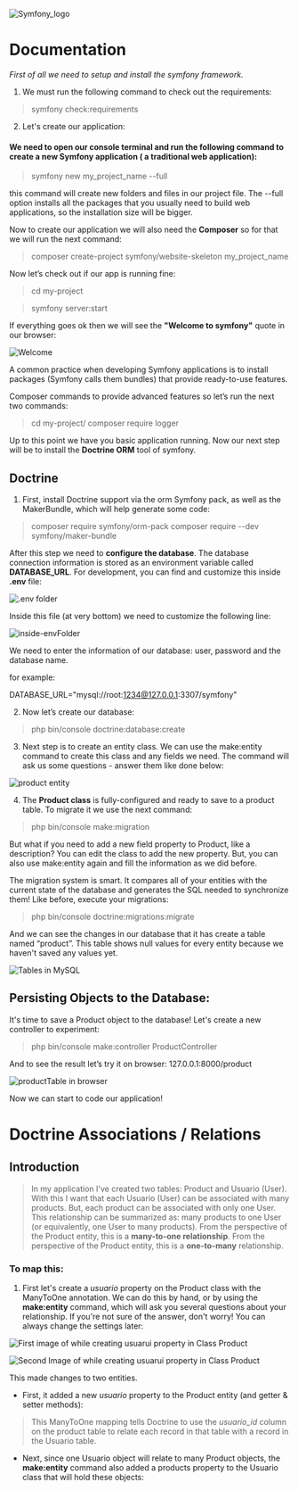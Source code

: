 ![Symfony_logo](/images/logo.png) 

# Documentation

*First of all we need to setup and install the symfony framework.*

1. We must run the following command to check out the requirements: 

> symfony check:requirements

2. Let's create our application:

#### We need to open our console terminal and run the following command to create a new Symfony application ( a traditional web application):

 > symfony new my_project_name --full

this command will create new folders and files in our project file. 
The --full option installs all the packages that you usually need to build web applications, so the installation size will be bigger.

Now to create our application we will also need the **Composer** so for that we will run the next command:

> composer create-project symfony/website-skeleton my_project_name

Now let’s check out if our app is running fine:

 > cd my-project

 > symfony server:start


If everything goes ok then we will see the **"Welcome to symfony"** quote in our browser:

![Welcome](/images/welcome.png)

A common practice when developing Symfony applications is to install packages (Symfony calls them bundles) that provide ready-to-use features.

Composer commands to provide advanced features so let’s run the next two commands:

 > cd my-project/
 > composer require logger

Up to this point we have you basic application running. Now our next step will be to install the **Doctrine ORM** tool of symfony.
 
## Doctrine

1. First, install Doctrine support via the orm Symfony pack, as well as the MakerBundle, which will help generate some code:

 > composer require symfony/orm-pack
 > composer require --dev symfony/maker-bundle

After this step we need to **configure the database**. The database connection information is stored as an environment variable called **DATABASE_URL**. For development, you can find and customize this inside **.env** file:

![.env folder](/images/env.png)

Inside this file (at very bottom) we need to customize the following line:

![inside-envFolder](/images/database.png)
	 
We need to enter the information of our database: user, password and the database name.

for example:

DATABASE_URL="mysql://root:1234@127.0.0.1:3307/symfony"

2. Now let’s create our database:

> php bin/console doctrine:database:create

3. Next step is to create an entity class. We can use the make:entity command to create this class and any fields we need. The command will ask us some questions - answer them like done below:

![product entity](/images/product.png)

4. The **Product class** is fully-configured and ready to save to a product table. To migrate it we use the next command:

> php bin/console make:migration


But what if you need to add a new field property to Product, like a description? You can edit the class to add the new property. But, you can also use make:entity again and fill the information as we did before.

The migration system is smart. It compares all of your entities with the current state of the database and generates the SQL needed to synchronize them! Like before, execute your migrations:

> php bin/console doctrine:migrations:migrate

And we can see the changes in our database that it has create a table named “product”. This table shows null values for every entity because we haven't saved any values yet.

![Tables in MySQL](/images/tables.png)

## Persisting Objects to the Database:

It's time to save a Product object to the database! Let's create a new controller to experiment:

> php bin/console make:controller ProductController

And to see the result let’s try it on browser: 127.0.0.1:8000/product

![productTable in browser](/images/product_in_browser.png)

Now we can start to code our application! 


# Doctrine Associations / Relations

## Introduction
> In my application I've created two tables: Product and Usuario (User). With this I want that each Usuario (User) can be associated with many products. But, each product can be associated with only one User. This relationship can be summarized as: many products to one User (or equivalently, one User to many products).
> From the perspective of the Product entity, this is a **many-to-one relationship**. From the perspective of the Product entity, this is a **one-to-many** relationship.

### To map this:

1. First let's create a *usuario* property on the Product class with the ManyToOne annotation. We can do this by hand, or by using the **make:entity** command, which will ask you several questions about your relationship. If you're not sure of the answer, don't worry! You can always change the settings later:

![First image of while creating usuarui property in Class Product](/images/entity_product.png)

![Second Image of while creating usuarui property in Class Product](/images/entity_product.png)

This made changes to two entities. 
- First, it added a new *usuario* property to the Product entity (and getter & setter methods):

> This ManyToOne mapping tells Doctrine to use the *usuario_id* column on the product table to relate each record in that table with a record in the Usuario table.

- Next, since one Usuario object will relate to many Product objects, the **make:entity** command also added a products property to the Usuario class that will hold these objects:

